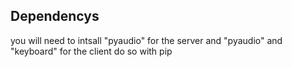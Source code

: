 ## Dependencys

you will need to intsall "pyaudio" for the server and "pyaudio" and "keyboard" for the client
do so with pip
